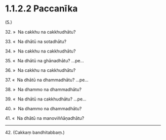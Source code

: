 # 1.1.2.2 Paccanīka

(5.)

32\. »  Na cakkhu na cakkhudhātu?

33\. «  Na dhātū na sotadhātu?

34\. »  Na cakkhu na cakkhudhātu?

35\. «  Na dhātū na ghānadhātu? …pe…

36\. »  Na cakkhu na cakkhudhātu?

37\. «  Na dhātū na dhammadhātu? …pe…

38\. »  Na dhammo na dhammadhātu?

39\. «  Na dhātū na cakkhudhātu? …pe…

40\. »  Na dhammo na dhammadhātu?

41\. «  Na dhātū na manoviññāṇadhātu?

---

42\. (Cakkaṃ bandhitabbaṃ.)
